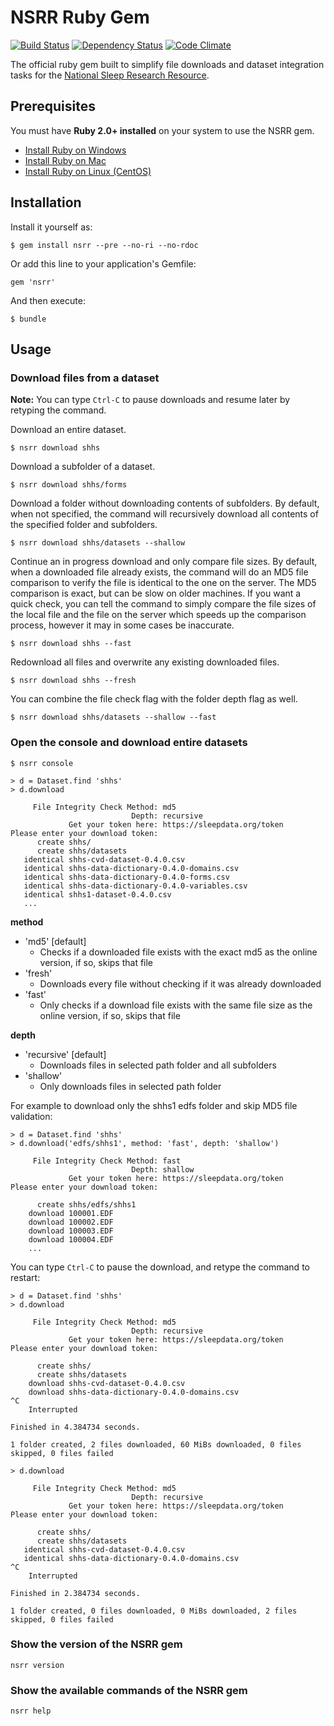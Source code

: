 # NSRR Ruby Gem

[![Build Status](https://travis-ci.org/nsrr/nsrr-gem.svg?branch=master)](https://travis-ci.org/nsrr/nsrr-gem)
[![Dependency Status](https://gemnasium.com/nsrr/nsrr-gem.svg)](https://gemnasium.com/nsrr/nsrr-gem)
[![Code Climate](https://codeclimate.com/github/nsrr/nsrr-gem/badges/gpa.svg)](https://codeclimate.com/github/nsrr/nsrr-gem)

The official ruby gem built to simplify file downloads and dataset integration tasks for the [National Sleep Research Resource](https://sleepdata.org).

## Prerequisites

You must have **Ruby 2.0+ installed** on your system to use the NSRR gem.

- [Install Ruby on Windows](http://rubyinstaller.org/)
- [Install Ruby on Mac](https://github.com/remomueller/documentation/blob/master/macosx/140-install-ruby.md)
- [Install Ruby on Linux (CentOS)](https://github.com/remomueller/documentation/blob/master/centos/140-install-ruby.md)

## Installation

Install it yourself as:

    $ gem install nsrr --pre --no-ri --no-rdoc

Or add this line to your application's Gemfile:

    gem 'nsrr'

And then execute:

    $ bundle


## Usage

### Download files from a dataset

**Note:** You can type `Ctrl-C` to pause downloads and resume later by retyping the command.

Download an entire dataset.

```console
$ nsrr download shhs
```

Download a subfolder of a dataset.

```console
$ nsrr download shhs/forms
```

Download a folder without downloading contents of subfolders. By default, when not specified, the command will recursively download all contents of the specified folder and subfolders.

```console
$ nsrr download shhs/datasets --shallow
```

Continue an in progress download and only compare file sizes. By default, when a downloaded file already exists, the command will do an MD5 file comparison to verify the file is identical to the one on the server. The MD5 comparison is exact, but can be slow on older machines. If you want a quick check, you can tell the command to simply compare the file sizes of the local file and the file on the server which speeds up the comparison process, however it may in some cases be inaccurate.

```console
$ nsrr download shhs --fast
```

Redownload all files and overwrite any existing downloaded files.

```console
$ nsrr download shhs --fresh
```

You can combine the file check flag with the folder depth flag as well.

```console
$ nsrr download shhs/datasets --shallow --fast
```

### Open the console and download entire datasets

```console
$ nsrr console
```

```
> d = Dataset.find 'shhs'
> d.download

     File Integrity Check Method: md5
                           Depth: recursive
             Get your token here: https://sleepdata.org/token
Please enter your download token:
      create shhs/
      create shhs/datasets
   identical shhs-cvd-dataset-0.4.0.csv
   identical shhs-data-dictionary-0.4.0-domains.csv
   identical shhs-data-dictionary-0.4.0-forms.csv
   identical shhs-data-dictionary-0.4.0-variables.csv
   identical shhs1-dataset-0.4.0.csv
   ...
```

**method**
  - 'md5' [default]
    - Checks if a downloaded file exists with the exact md5 as the online version, if so, skips that file
  - 'fresh'
    - Downloads every file without checking if it was already downloaded
  - 'fast'
    - Only checks if a download file exists with the same file size as the online version, if so, skips that file

**depth**
  - 'recursive' [default]
    - Downloads files in selected path folder and all subfolders
  - 'shallow'
    - Only downloads files in selected path folder

For example to download only the shhs1 edfs folder and skip MD5 file validation:

```
> d = Dataset.find 'shhs'
> d.download('edfs/shhs1', method: 'fast', depth: 'shallow')

     File Integrity Check Method: fast
                           Depth: shallow
             Get your token here: https://sleepdata.org/token
Please enter your download token:

      create shhs/edfs/shhs1
    download 100001.EDF
    download 100002.EDF
    download 100003.EDF
    download 100004.EDF
    ...
```

You can type `Ctrl-C` to pause the download, and retype the command to restart:

```
> d = Dataset.find 'shhs'
> d.download

     File Integrity Check Method: md5
                           Depth: recursive
             Get your token here: https://sleepdata.org/token
Please enter your download token:

      create shhs/
      create shhs/datasets
    download shhs-cvd-dataset-0.4.0.csv
    download shhs-data-dictionary-0.4.0-domains.csv
^C
    Interrupted

Finished in 4.384734 seconds.

1 folder created, 2 files downloaded, 60 MiBs downloaded, 0 files skipped, 0 files failed

> d.download

     File Integrity Check Method: md5
                           Depth: recursive
             Get your token here: https://sleepdata.org/token
Please enter your download token:

      create shhs/
      create shhs/datasets
   identical shhs-cvd-dataset-0.4.0.csv
   identical shhs-data-dictionary-0.4.0-domains.csv
^C
    Interrupted

Finished in 2.384734 seconds.

1 folder created, 0 files downloaded, 0 MiBs downloaded, 2 files skipped, 0 files failed
```

### Show the version of the NSRR gem

```
nsrr version
```

### Show the available commands of the NSRR gem

```
nsrr help
```

